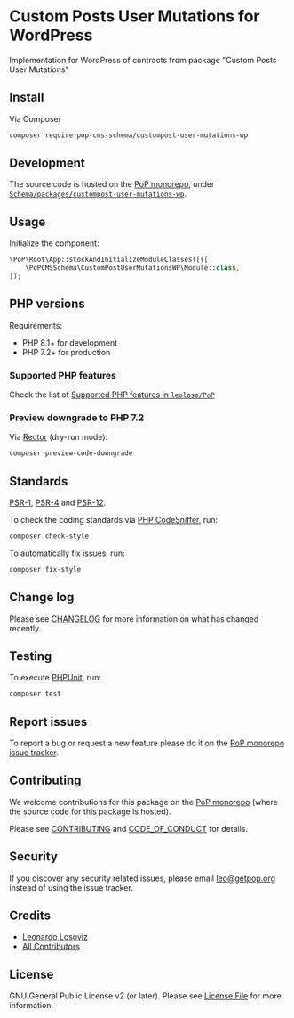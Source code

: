 # Custom Posts User Mutations for WordPress

<!--
[![Build Status][ico-travis]][link-travis]
[![Quality Score][ico-code-quality]][link-code-quality]
[![Software License][ico-license]](LICENSE.md)
[![Latest Version on Packagist][ico-version]][link-packagist]
[![Coverage Status][ico-scrutinizer]][link-scrutinizer]
[![Total Downloads][ico-downloads]][link-downloads]
-->

Implementation for WordPress of contracts from package "Custom Posts User Mutations"

## Install

Via Composer

``` bash
composer require pop-cms-schema/custompost-user-mutations-wp
```

## Development

The source code is hosted on the [PoP monorepo](https://github.com/leoloso/PoP), under [`Schema/packages/custompost-user-mutations-wp`](https://github.com/leoloso/PoP/tree/master/layers/Schema/packages/custompost-user-mutations-wp).

## Usage

Initialize the component:

``` php
\PoP\Root\App::stockAndInitializeModuleClasses([([
    \PoPCMSSchema\CustomPostUserMutationsWP\Module::class,
]);
```

## PHP versions

Requirements:

- PHP 8.1+ for development
- PHP 7.2+ for production

### Supported PHP features

Check the list of [Supported PHP features in `leoloso/PoP`](https://github.com/leoloso/PoP/blob/master/docs/supported-php-features.md)

### Preview downgrade to PHP 7.2

Via [Rector](https://github.com/rectorphp/rector) (dry-run mode):

```bash
composer preview-code-downgrade
```

## Standards

[PSR-1](https://www.php-fig.org/psr/psr-1), [PSR-4](https://www.php-fig.org/psr/psr-4) and [PSR-12](https://www.php-fig.org/psr/psr-12).

To check the coding standards via [PHP CodeSniffer](https://github.com/squizlabs/PHP_CodeSniffer), run:

``` bash
composer check-style
```

To automatically fix issues, run:

``` bash
composer fix-style
```

## Change log

Please see [CHANGELOG](CHANGELOG.md) for more information on what has changed recently.

## Testing

To execute [PHPUnit](https://phpunit.de/), run:

``` bash
composer test
```

## Report issues

To report a bug or request a new feature please do it on the [PoP monorepo issue tracker](https://github.com/leoloso/PoP/issues).

## Contributing

We welcome contributions for this package on the [PoP monorepo](https://github.com/leoloso/PoP) (where the source code for this package is hosted).

Please see [CONTRIBUTING](CONTRIBUTING.md) and [CODE_OF_CONDUCT](CODE_OF_CONDUCT.md) for details.

## Security

If you discover any security related issues, please email leo@getpop.org instead of using the issue tracker.

## Credits

- [Leonardo Losoviz][link-author]
- [All Contributors][link-contributors]

## License

GNU General Public License v2 (or later). Please see [License File](LICENSE.md) for more information.

[ico-version]: https://img.shields.io/packagist/v/pop-cms-schema/custompost-user-mutations-wp.svg?style=flat-square
[ico-license]: https://img.shields.io/badge/license-GPLv2-brightgreen.svg?style=flat-square
[ico-travis]: https://img.shields.io/travis/pop-cms-schema/custompost-user-mutations-wp/master.svg?style=flat-square
[ico-scrutinizer]: https://img.shields.io/scrutinizer/coverage/g/pop-cms-schema/custompost-user-mutations-wp.svg?style=flat-square
[ico-code-quality]: https://img.shields.io/scrutinizer/g/pop-cms-schema/custompost-user-mutations-wp.svg?style=flat-square
[ico-downloads]: https://img.shields.io/packagist/dt/pop-cms-schema/custompost-user-mutations-wp.svg?style=flat-square

[link-packagist]: https://packagist.org/packages/pop-cms-schema/custompost-user-mutations-wp
[link-travis]: https://travis-ci.org/pop-cms-schema/custompost-user-mutations-wp
[link-scrutinizer]: https://scrutinizer-ci.com/g/pop-cms-schema/custompost-user-mutations-wp/code-structure
[link-code-quality]: https://scrutinizer-ci.com/g/pop-cms-schema/custompost-user-mutations-wp
[link-downloads]: https://packagist.org/packages/pop-cms-schema/custompost-user-mutations-wp
[link-author]: https://github.com/leoloso
[link-contributors]: ../../../../../../contributors
